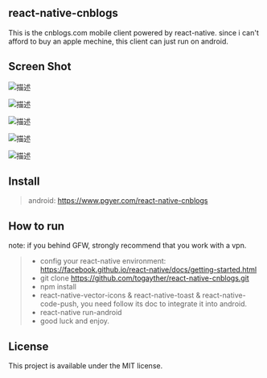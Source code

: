 ## react-native-cnblogs
This is the cnblogs.com mobile client powered by react-native. since i can't afford to buy an apple mechine, this client can just run on android.

## Screen Shot
![描述](http://123.56.135.166/cnblog/public/img/screenshot/main1.jpg)

![描述](http://123.56.135.166/cnblog/public/img/screenshot/detail.jpg)

![描述](http://123.56.135.166/cnblog/public/img/screenshot/search.jpg)

![描述](http://123.56.135.166/cnblog/public/img/screenshot/comment.jpg)

![描述](http://123.56.135.166/cnblog/public/img/screenshot/author.jpg)

## Install
> android: https://www.pgyer.com/react-native-cnblogs

## How to run
note: if you behind GFW, strongly recommend that you work with a vpn.

>* config your react-native environment: https://facebook.github.io/react-native/docs/getting-started.html
>* git clone https://github.com/togayther/react-native-cnblogs.git
>* npm install
>* react-native-vector-icons & react-native-toast & react-native-code-push, you need follow its doc to integrate it into  android.
>* react-native run-android
>* good luck and enjoy.

## License
This project is available under the MIT license.
